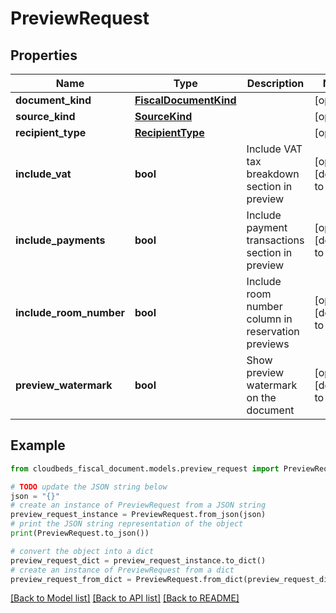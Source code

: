 # PreviewRequest


## Properties

Name | Type | Description | Notes
------------ | ------------- | ------------- | -------------
**document_kind** | [**FiscalDocumentKind**](FiscalDocumentKind.md) |  | [optional] 
**source_kind** | [**SourceKind**](SourceKind.md) |  | [optional] 
**recipient_type** | [**RecipientType**](RecipientType.md) |  | [optional] 
**include_vat** | **bool** | Include VAT tax breakdown section in preview | [optional] [default to False]
**include_payments** | **bool** | Include payment transactions section in preview | [optional] [default to True]
**include_room_number** | **bool** | Include room number column in reservation previews | [optional] [default to True]
**preview_watermark** | **bool** | Show preview watermark on the document | [optional] [default to True]

## Example

```python
from cloudbeds_fiscal_document.models.preview_request import PreviewRequest

# TODO update the JSON string below
json = "{}"
# create an instance of PreviewRequest from a JSON string
preview_request_instance = PreviewRequest.from_json(json)
# print the JSON string representation of the object
print(PreviewRequest.to_json())

# convert the object into a dict
preview_request_dict = preview_request_instance.to_dict()
# create an instance of PreviewRequest from a dict
preview_request_from_dict = PreviewRequest.from_dict(preview_request_dict)
```
[[Back to Model list]](../README.md#documentation-for-models) [[Back to API list]](../README.md#documentation-for-api-endpoints) [[Back to README]](../README.md)


